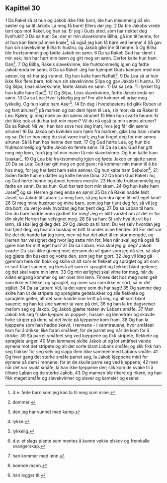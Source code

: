 ## Kapittel 30

1 Da Rakel så at hun og Jakob ikke fikk barn, ble hun misunnelig på sin søster og sa til Jakob: La meg få barn! Ellers dør jeg.
2 Da ble Jakobs vrede tent opp mot Rakel, og han sa: Er jeg i Guds sted, som har nektet deg livsfrukt?
3 Da sa hun: Se, der er min slavekvinne Bilha; gå inn til henne, for at hun kan føde på mine knær[^1], så også jeg kan få barn ved henne!
4 Så gav hun sin slavekvinne Bilha til hustru, og Jakob gikk inn til henne.
5 Og Bilha ble fruktsommelig og fødte Jakob en sønn.
6 Da sa Rakel: Gud har dømt i min sak; han har hørt min bønn og gitt meg en sønn. Derfor kalte hun ham Dan[^2].
7 Og Bilha, Rakels slavekvinne, ble fruktsommelig igjen og fødte Jakob enda en sønn.
8 Da sa Rakel: Jeg har kjempet Guds kamper med min søster, og nå har jeg vunnet. Og hun kalte ham Naftali[^3].
9 Da Lea så at hun ikke fikk flere barn, tok hun sin slavekvinne Silpa og gav Jakob til hustru.
10 Og Silpa, Leas slavekvinne, fødte Jakob en sønn.
11 Da sa Lea: Til lykke! Og hun kalte ham Gad[^4].
12 Og Silpa, Leas slavekvinne, fødte Jakob enda en sønn.
13 Da sa Lea: Hvor lykkelig jeg er! For alle kvinner vil prise meg lykkelig. Og hun kalte ham Aser[^5].
14 En dag i hvetehøstens tid gikk Ruben ut og fant alruner[^6] på marken og bar dem hjem til Lea, sin mor; da sa Rakel til Lea: Kjære, gi meg noen av din sønns alruner!
15 Men hun svarte henne: Er det ikke nok at du har tatt min mann? Vil du nå også ta min sønns alruner? Da sa Rakel: Nå vel, han kan sove hos deg inatt, hvis jeg får din sønns alruner!
16 Da Jakob om kvelden kom hjem fra marken, gikk Lea ham i møte og sa: Det er hos meg du skal være inatt; jeg har tinget deg for min sønns alruner. Så lå han hos henne den natt.
17 Og Gud hørte Lea, og hun ble fruktsommelig og fødte Jakob en femte sønn.
18 Da sa Lea: Gud har gitt meg min lønn, fordi jeg lot min mann få min slavekvinne. Og hun kalte ham Issakar[^7].
19 Og Lea ble fruktsommelig igjen og fødte Jakob en sjette sønn.
20 Da sa Lea: Gud har gitt meg en god gave; nå kommer min mann til å bo hos meg, for jeg har født ham seks sønner. Og hun kalte ham Sebulon[^8].
21 Siden fødte hun en datter og kalte henne Dina.
22 Da kom Gud Rakel i hu, og Gud hørte henne og åpnet hennes morsliv.
23 Hun ble fruktsommelig og fødte en sønn. Da sa hun: Gud har tatt bort min skam.
24 Og hun kalte ham Josef[^9] og sa: Herren gi meg enda en sønn!
25 Da nå Rakel hadde født Josef, sa Jakob til Laban: La meg fare, så jeg kan dra hjem til mitt eget land!
26 Gi meg mine hustruer og mine barn, som jeg har tjent deg for, så vil jeg dra bort; du vet jo selv hvordan jeg har tjent deg.
27 Da sa Laban til ham: Om du bare hadde noen godhet for meg! Jeg er blitt varslet om at det er for din skyld Herren har velsignet meg.
28 Så sa han: Si selv hva du vil ha i lønn, så skal jeg gi deg det.
29 Og Jakob sa til ham: Du vet selv hvordan jeg har tjent deg, og hva din buskap er blitt til under mine hender.
30 For det var lite det du hadde før jeg kom, men nå har det øket til en stor mengde, og Herren har velsignet deg hvor jeg satte min fot. Men når skal jeg nå også få gjøre noe for mitt eget hus?
31 Da sa Laban: Hva skal jeg gi deg? Jakob svarte: Du skal ikke gi meg noe; dersom du vil gjøre som jeg nå sier, så skal jeg gjæte din buskap og vokte den, som jeg har gjort.
32 Jeg vil idag gå gjennom hele din flokk og skille ut alt som er flekket og spraglet og alt som er sort blant sauene, og likeså alt som er spraglet og flekket blant geitene; og det skal være min lønn.
33 Og min ærlighet skal vitne for meg, når du siden engang kommer og ser over min lønn. Finnes det hos meg noen geit som ikke er flekket og spraglet, og noen sau som ikke er sort, så er det stjålet.
34 Da sa Laban: Vel, la det være som du har sagt!
35 Og samme dag skilte han ut de stripete og spraglete geitebukker og alle flekkete og spraglete geiter, alt det som hadde noe hvitt på seg, og alt sort blant sauene; og han lot sine sønner ta vare på det,
36 og han la tre dagsreiser mellom seg og Jakob. Og Jakob gjætte resten av Labans småfe.
37 Men Jakob tok seg friske kjepper av poppel-, hassel- og lønnetrær og skavde hvite striper på dem, så det hvite på kjeppene kom fram.
38 Og han la kjeppene som han hadde skavd, i rennene - i vanntrauene, hvor småfeet kom for å drikke, like foran småfeet; for de parret seg når de kom for å drikke.
39 Så parret småfeet seg ved kjeppene og fikk stripete, flekkete og spraglete unger.
40 Men lammene skilte Jakob ut og lot småfeet vende øynene mot det stripete og alt det sorte blant Labans småfe; og slik fikk han seg flokker for seg selv og slapp dem ikke sammen med Labans småfe.
41 Og hver gang det sterke småfe parret seg, la Jakob kjeppene midt for øynene på dem i rennene, for at de skulle parre seg ved kjeppene;
42 men når det var svakt småfe, la han ikke kjeppene der; slik kom de svake til å tilhøre Laban og de sterke Jakob.
43 Og mannen ble rikere og rikere, og han fikk meget småfe og slavekvinner og slaver og kameler og eseler.

[^1]:  d.e. føde barn som jeg kan ta til meg som mine.
[^2]:  dommer.
[^3]:  den jeg har vunnet med kamp.
[^4]:  lykke.
[^5]:  lykkelig.
[^6]:  d.e. et slags plante som mentes å kunne vekke elskov og fremkalle svangerskap.
[^7]:  han kommer med lønn.
[^8]:  boende mann.
[^9]:  han legger til.
